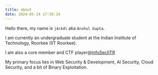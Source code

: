 ```yaml
---
title: about
date: 2024-05-14 17:36:14
---
```

Hello there, my name is `j4ck4l` aka `Anshul Gupta`. 

I am currently an undergraduate student at the Indian Institute of Technology, Roorkee (IIT Roorkee).

I am also a core member and CTF player@[InfoSecIITR](https://infoseciitr.in)

My primary focus lies in Web Security & Development, AI Security, Cloud Security, and a bit of Binary Exploitation.